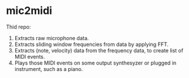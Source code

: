 # mic2midi

Thid repo:
1. Extracts raw microphone data.
2. Extracts sliding window frequencies from data by applying FFT.
3. Extracts (note, velocity) data from the frequency data, to create list of MIDI events.
4. Plays those MIDI events on some output synthesyzer or plugged in instrument, such as a piano.
